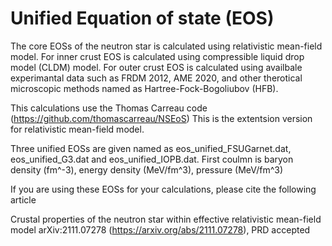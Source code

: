 # Unified Equation of state (EOS)

The core EOSs of the neutron star is calculated using relativistic mean-field model. 
For inner crust EOS is calculated using compressible liquid drop model (CLDM) model.
For outer crust EOS is calculated using availbale experimantal data such as FRDM 2012, AME 2020, 
and other therotical microscopic methods named as Hartree-Fock-Bogoliubov (HFB). 

This calculations use the Thomas Carreau code (https://github.com/thomascarreau/NSEoS)
This is the extentsion version for relativistic mean-field model.

Three unified EOSs are given named as eos_unified_FSUGarnet.dat, eos_unified_G3.dat and eos_unified_IOPB.dat.
First coulmn is baryon density (fm^-3), energy density (MeV/fm^3), pressure (MeV/fm^3)

If you are using these EOSs for your calculations, please cite the following article

Crustal properties of the neutron star within effective relativistic mean-field model
arXiv:2111.07278 (https://arxiv.org/abs/2111.07278),
PRD accepted
